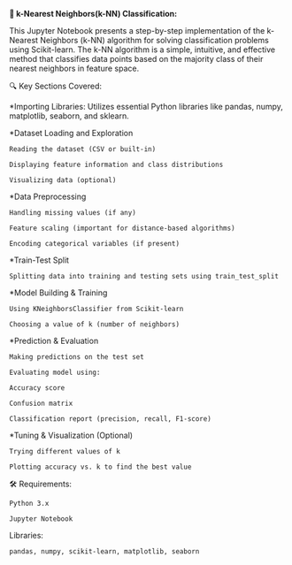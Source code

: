 **📘 k-Nearest Neighbors(k-NN) Classification:**

This Jupyter Notebook presents a step-by-step implementation of the k-Nearest Neighbors (k-NN) algorithm for solving classification problems using Scikit-learn. The k-NN algorithm is a simple, intuitive, and effective method that classifies data points based on the majority class of their nearest neighbors in feature space.

🔍 Key Sections Covered:

*Importing Libraries:
    Utilizes essential Python libraries like pandas, numpy, matplotlib, seaborn, and sklearn.

*Dataset Loading and Exploration

    Reading the dataset (CSV or built-in)

    Displaying feature information and class distributions

    Visualizing data (optional)

*Data Preprocessing

    Handling missing values (if any)

    Feature scaling (important for distance-based algorithms)

    Encoding categorical variables (if present)

*Train-Test Split

    Splitting data into training and testing sets using train_test_split

*Model Building & Training

    Using KNeighborsClassifier from Scikit-learn

    Choosing a value of k (number of neighbors)

*Prediction & Evaluation

    Making predictions on the test set

    Evaluating model using:

    Accuracy score

    Confusion matrix

    Classification report (precision, recall, F1-score)

*Tuning & Visualization (Optional)

    Trying different values of k

    Plotting accuracy vs. k to find the best value

🛠 Requirements:

    Python 3.x

    Jupyter Notebook

Libraries:

    pandas, numpy, scikit-learn, matplotlib, seaborn

